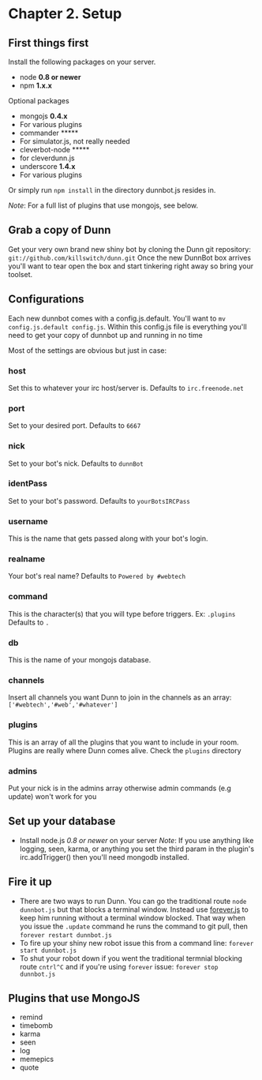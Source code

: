 # Chapter 2. Setup
## First things first
Install the following packages on your server.

* node **0.8 or newer** 
* npm **1.x.x**

Optional packages 

* mongojs **0.4.x**
 * For various plugins
* commander *****
 * For simulator.js, not really needed
* cleverbot-node *****
 * for cleverdunn.js
* underscore **1.4.x**
 * For various plugins

Or simply run  ``` npm install ``` in the directory dunnbot.js resides in.

*Note*: For a full list of plugins that use mongojs, see below.

## Grab a copy of Dunn
Get your very own brand new shiny bot by cloning the Dunn git repository: `git://github.com/killswitch/dunn.git` Once the new DunnBot box arrives you'll want to tear open the box and start tinkering right away so bring your toolset. 

## Configurations
Each new dunnbot comes with a config.js.default. You'll want to `mv config.js.default config.js`.  Within this config.js file is everything you'll need to get your copy of dunnbot up and running in no time

Most of the settings are obvious but just in case:

### host
Set this to whatever your irc host/server is. Defaults to `irc.freenode.net`

### port
Set to your desired port. Defaults to `6667`

### nick
Set to your bot's nick. Defaults to `dunnBot`

### identPass
Set to your bot's password. Defaults to `yourBotsIRCPass`

### username
This is the name that gets passed along with your bot's login. 

### realname
Your bot's real name? Defaults to `Powered by #webtech`

### command
This is the character(s) that you will type before triggers. Ex: `.plugins` Defaults to `.`

### db
This is the name of your mongojs database.

### channels
Insert all channels you want Dunn to join in the channels as an array: `['#webtech','#web','#whatever']`

### plugins
This is an array of all the plugins that you want to include in your room.  Plugins are really where Dunn comes alive. Check the `plugins` directory

### admins
Put your nick is in the admins array otherwise admin commands (e.g update) won't work for you

## Set up your database
* Install node.js *0.8 or newer* on your server *Note*: If you use anything like logging, seen, karma, or anything you set the third param in the plugin's irc.addTrigger() then you'll need mongodb installed.

## Fire it up
* There are two ways to run Dunn. You can go the traditional route `node dunnbot.js` but that blocks a terminal window. Instead use [forever.js](https://github.com/nodejitsu/forever) to keep him running without a terminal window blocked. That way when you issue the `.update` command he runs the command to git pull, then `forever restart dunnbot.js`
* To fire up your shiny new robot issue this from a command line: `forever start dunnbot.js`
* To shut your robot down if you went the traditional termnial blocking route `cntrl^C` and if you're using `forever` issue: `forever stop dunnbot.js`


## Plugins that use MongoJS

* remind
* timebomb
* karma
* seen
* log
* memepics
* quote

